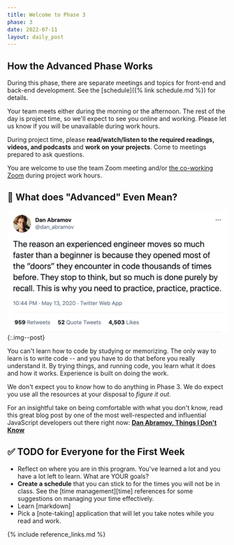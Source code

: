 ```yaml
---
title: Welcome to Phase 3
phase: 3
date: 2022-07-11
layout: daily_post
---
```


## How the Advanced Phase Works

During this phase, there are separate meetings and topics for front-end and back-end development. See the [schedule]({% link schedule.md %}) for details.

Your team meets either during the morning or the afternoon. The rest of the day is project time, so we'll expect to see you online and working. Please let us know if you will be unavailable during work hours.

During project time, please **read/watch/listen to the required readings, videos, and podcasts** and **work on your projects**. Come to meetings prepared to ask questions.

You are welcome to use the team Zoom meeting and/or [the co-working Zoom](https://us02web.zoom.us/j/705824048?pwd=Zk55dFpXa09jNGcvS2UramRNRkxyZz09) during project work hours.


## 🤨 What does "Advanced" Even Mean?

![](assets/images/dan-abramov-tweet.png){:.img--post}

You can't learn how to code by studying or memorizing. The only way to learn is to write code -- and you have to do that before you really understand it. By trying things, and running code, you learn what it does and how it works. Experience is built on doing the work.

We don't expect you to *know* how to do anything in Phase 3. We do expect you use all the resources at your disposal to *figure it out*.

For an insightful take on being comfortable with what you don't know, read this great blog post by one of the most well-respected and influential JavaScript developers out there right now: **[Dan Abramov, Things I Don't Know](https://overreacted.io/things-i-dont-know-as-of-2018/)**


## ✅ TODO for Everyone for the First Week


<!-- - Complete this [Goals Reflection exercise]() to re-energize for what's ahead and focus on what you want to accomplish and **post a tip from your CONTINUE list, or a request for advice for something that you've been struggling with** to our team Slack channel. -->
  - Reflect on where you are in this program. You've learned a lot and you have a lot left to learn. What are YOUR goals?
- **Create a schedule** that you can stick to for the times you will not be in class. See the [time management][time] references for some suggestions on managing your time effectively.
- Learn [markdown]
- Pick a [note-taking] application that will let you take notes while you read and work.


{% include reference_links.md %}
